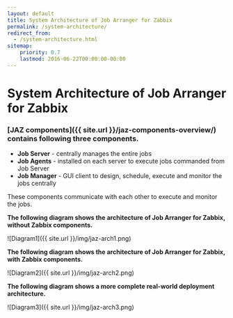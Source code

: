 ```yaml
---
layout: default
title: System Architecture of Job Arranger for Zabbix
permalink: /system-architecture/
redirect_from:
  - /system-architecture.html
sitemap:
    priority: 0.7
    lastmod: 2016-06-22T00:00:00-00:00
---
```


# <i class="fa fa-cogs"></i> System Architecture of Job Arranger for Zabbix


### [JAZ components]({{ site.url }}/jaz-components-overview/) contains following three components.

*   **Job Server** - centrally manages the entire jobs
*   **Job Agents** - installed on each server to execute jobs commanded from Job Server
*   **Job Manager** - GUI client to design, schedule, execute and monitor the jobs centrally

These components communicate with each other to execute and monitor the jobs.



**The following diagram shows the architecture of Job Arranger for Zabbix, without Zabbix components.**

![Diagram1]({{ site.url }}/img/jaz-arch1.png)



**The following diagram shows the architecture of Job Arranger for Zabbix, with Zabbix components.**

![Diagram2]({{ site.url }}/img/jaz-arch2.png)



**The following diagram shows a more complete real-world deployment architecture.**

![Diagram3]({{ site.url }}/img/jaz-arch3.png)
